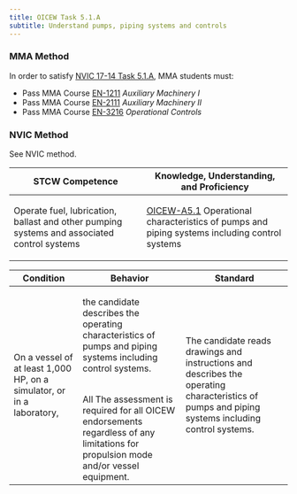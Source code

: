 ```yaml
---
title: OICEW Task 5.1.A 
subtitle: Understand pumps, piping systems and controls
---
```



### MMA Method

In order to satisfy  [NVIC 17-14  Task  5.1.A](/stcw23/assets/images/nvic-17-14.pdf), MMA students must:

* Pass MMA Course  [EN-1211](EN-1211) *Auxiliary Machinery I*
* Pass MMA Course  [EN-2111](EN-2111) *Auxiliary Machinery II*
* Pass MMA Course  [EN-3216](EN-3216) *Operational Controls*


### NVIC Method

<a onclick="togglevisibility('nvic_methods')" >See NVIC method.</a>

<div id='nvic_methods' class='hide'>

<table>
<thead>
<tr>
<th class='forty'> STCW Competence </th>
<th class='sixty'> Knowledge, Understanding, and Proficiency </th>
</tr>
</thead>




<tbody>
<tr><td markdown='1'>

Operate fuel, lubrication, ballast and other pumping systems and associated control systems

</td><td markdown='1'>

[OICEW-A5.1](../../tables/31.html#OICEW-A5.1) Operational characteristics of pumps and piping systems including control systems

</td></tr>


</tbody>
</table>


<table>
<thead>
<tr><th class='twenty'>  Condition </th><th class='twenty'> Behavior </th><th  class='sixty'>Standard </th></tr>
</thead>
<tbody >



<tr><td markdown='1'>

On a vessel of at least 1,000 HP, on a simulator, or in a laboratory,

</td><td markdown='1'>

the candidate describes the operating characteristics of pumps and piping systems including control systems.

<br>

<div class="tooltip">All
<span class="tooltiptext">
The assessment is required for all OICEW endorsements regardless of any limitations for propulsion mode and/or vessel equipment.
</span>
</div>


</td><td markdown='1'>

The candidate reads drawings and instructions and describes the operating characteristics of pumps and piping systems including control systems.

</td></tr>
</tbody>
</table>
</div>
